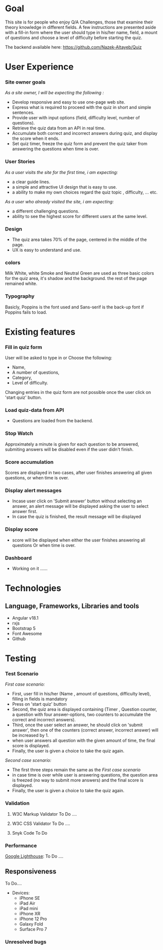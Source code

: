 # Goal

This site is for people who enjoy Q/A Challenges, those that examine their theory knowledge in different fields.
A few instructions are presented aside with a fill-in form where the user should type in his/her name, field, a mount of questions and choose a level of difficulty before starting the quiz.


The backend available here: https://github.com/Nazek-Altayeb/Quiz

# User Experience

### Site owner goals
*As a site owner, I will be expecting the following :* 
* Develop responsive and easy to use one-page web site.
* Express what is required to proceed with the quiz in short and simple sentences. 
* Provide user with input options (field, difficulty level, number of questions).
* Retrieve the quiz data from an API in real time.
* Accumulate both correct and incorrect answers during quiz, and display the score when it ends.
* Set quiz timer, freeze the quiz form and prevent the quiz taker from answering the questions when time is over.

### User Stories
*As a user visits the site for the first time, i am expecting:*
* a clear guide lines.
* a simple and attractive UI design that is easy to use.
* a ability to make my own choices regard the quiz topic , difficulty, ... etc.

*As a user who already visited the site, i am expecting:*
* a different challenging questions.
* ability to see the highest score for different users at the same level.

### Design
* The quiz area takes 70% of the page, centered in the middle of the page. 
* UX is easy to understand and use.  

### colors
Milk White, white Smoke and Neutral Green are used as three basic colors for the quiz area, it's shadow and the background.
the rest of the page remained white.

### Typography 
Basicly, Poppins is the font used and Sans-serif is the back-up font if Poppins fails to load.

# Existing features


### Fill in quiz form
User will be asked to type in or Choose the following:
- Name,
- A number of questions,
- Category,
- Level of difficulty.

Changing entries in the quiz form are not possible once the user click on 'start quiz' button.


### Load quiz-data from API
- Questions are loaded from the backend.


### Stop Watch
Approximately a minute is given for each question to be answered, submiting answers will be disabled even if the user didn't finish.

### Score accumulation
Scores are displayed in two cases, after user finishes answering all given questions, or when time is over.

### Display alert messages
- Incase user click on 'Submit answer' button without selecting an answer, an alert message will be displayed asking the user to select answer first.
- In case the quiz is finished, the result message will be displayed

### Display score
- score will be displayed when either the user finishes answering all questions Or when time is over.

### Dashboard
- Working on it ......

# Technologies
## Language, Frameworks, Libraries and tools
* Angular v18.1
* rxjs
* Bootstrap 5
* Font Awesome
* Github

# Testing

### Test Scenario

*First case scenario:*
- First, user fill in his/her (Name , amount of questions, difficulty level), filling in fields is mandatory
- Press on 'start quiz' button
- Second, the quiz area is displayed containing (Timer , Question counter, a question with four answer-options, two counters to accumulate the correct and incorrect answers).
- Third, once the user select an answer, he should click on 'submit answer', then one of the counters (correct answer, incorrect answer) will be increased by 1.
- when user answers all question with the given amount of time, the final score is displayed.
- Finally, the user is given a choice to take the quiz again.

*Second case scenario:*
- The first three steps remain the same as the *First case scenario*
- in case time is over while user is answering questions, the question area is freezed (no way to submit more answers) and the final score is displayed.
- Finally, the user is given a choice to take the quiz again.

### Validation

1. W3C Markup Validator   To Do ....

1. W3C CSS Validator   To Do ....

1. Snyk Code    To Do

### Performance 

[Google Lighthouse](https://developers.google.com/web/tools/lighthouse/): To Do ....


## Responsiveness

To Do....

* Devices:
  * iPhone SE
  * iPad Air
  * iPad mini
  * iPhone XR
  * iPhone 12 Pro
  * Galaxy Fold
  * Surface Pro 7

### Unresolved bugs




